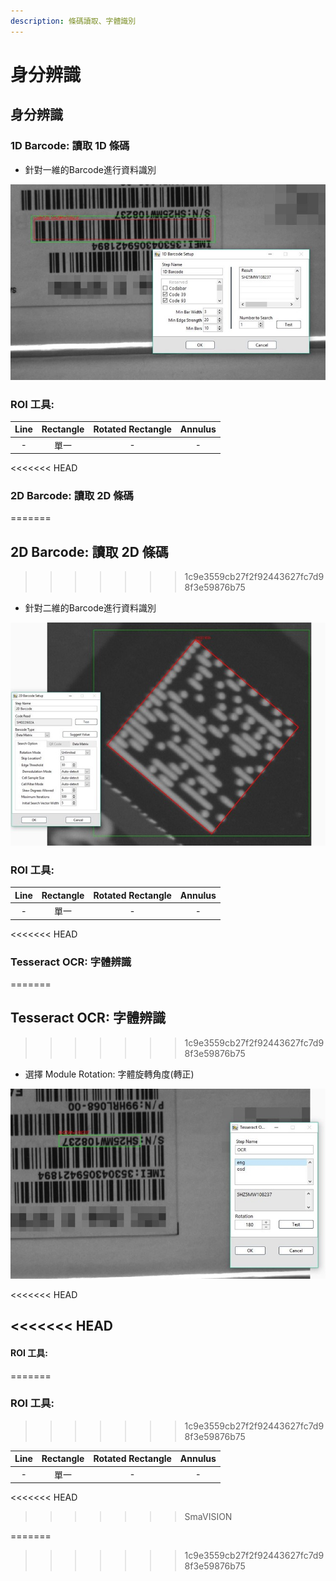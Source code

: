```yaml
---
description: 條碼讀取、字體識別
---
```


# 身分辨識

## 身分辨識

### 1D Barcode: 讀取 1D 條碼

* 針對一維的Barcode進行資料識別

![](../../../.gitbook/assets/tu-pian-28.jpg)

### ROI 工具:

| Line | Rectangle | Rotated Rectangle | Annulus |
| :---: | :---: | :---: | :---: |
| - | 單一 | - | - |

&lt;&lt;&lt;&lt;&lt;&lt;&lt; HEAD

### 2D Barcode: 讀取 2D 條碼

=======

## 2D Barcode: 讀取 2D 條碼

> > > > > > > 1c9e3559cb27f2f92443627fc7d98f3e59876b75

* 針對二維的Barcode進行資料識別

![](../../../.gitbook/assets/tu-pian-29-1.jpg)

### ROI 工具:

| Line | Rectangle | Rotated Rectangle | Annulus |
| :---: | :---: | :---: | :---: |
| - | 單一 | - | - |

&lt;&lt;&lt;&lt;&lt;&lt;&lt; HEAD

### Tesseract OCR: 字體辨識

=======

## Tesseract OCR: 字體辨識

> > > > > > > 1c9e3559cb27f2f92443627fc7d98f3e59876b75

* 選擇 Module Rotation: 字體旋轉角度\(轉正\)

![](../../../.gitbook/assets/tu-pian-30.jpg)

&lt;&lt;&lt;&lt;&lt;&lt;&lt; HEAD

## &lt;&lt;&lt;&lt;&lt;&lt;&lt; HEAD

#### ROI 工具:

=======

### ROI 工具:

> > > > > > > 1c9e3559cb27f2f92443627fc7d98f3e59876b75

| Line | Rectangle | Rotated Rectangle | Annulus |
| :---: | :---: | :---: | :---: |
| - | 單一 | - | - |

&lt;&lt;&lt;&lt;&lt;&lt;&lt; HEAD

> > > > > > > SmaVISION

=======

> > > > > > > 1c9e3559cb27f2f92443627fc7d98f3e59876b75

